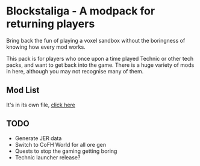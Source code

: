 # Blockstaliga - A modpack for returning players

Bring back the fun of playing a voxel sandbox without the boringness
of knowing how every mod works.

This pack is for players who once upon a time played Technic or other
tech packs, and want to get back into the game. There is a huge variety
of mods in here, although you may not recognise many of them.

## Mod List

It's in its own file, [click here](MODLIST.md)

## TODO

- Generate JER data
- Switch to CoFH World for all ore gen
- Quests to stop the gaming getting boring
- Technic launcher release?
